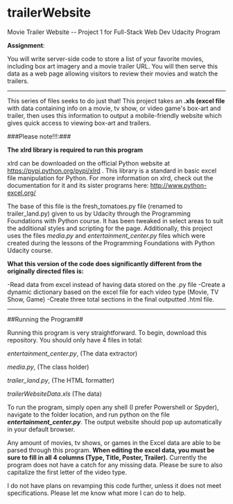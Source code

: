 # trailerWebsite
Movie Trailer Website -- Project 1 for Full-Stack Web Dev Udacity Program

**Assignment**:

You will write server-side code to store a list of your favorite movies, including box art imagery and a movie trailer URL. 
You will then serve this data as a web page allowing visitors to review their movies and watch the trailers.

----

This series of files seeks to do just that! This project takes an **.xls (excel file** with data containing info on a movie, tv show, or video game's box-art and trailer, then uses this information to output a mobile-friendly website which gives quick access to viewing box-art and trailers.

###Please note!!!:###

**The xlrd library is required to run this program**

xlrd can be downloaded on the official Python website at https://pypi.python.org/pypi/xlrd . This library is a standard in basic excel file manipulation for Python. For more information on xlrd, check out the documentation for it and its sister programs here: http://www.python-excel.org/

The base of this file is the fresh_tomatoes.py file (renamed to trailer_land.py) given to us by Udacity through the Programming Foundations with Python course. It has been tweaked in select areas to suit the additional styles and scripting for the page. Additionally, this project uses the files _media.py_ and _entertainment_center.py_ files which were created during the lessons of the Programming Foundations with Python Udacity course.

**What this version of the code does significantly different from the originally directed files is:**

-Read data from excel instead of having data stored on the .py file
-Create a dynamic dictionary based on the excel file for each video type (Movie, TV Show, Game)
-Create three total sections in the final outputted .html file.

----
##Running the Program##

Running this program is very straightforward. To begin, download this repository. You should only have 4 files in total:

_entertainment_center.py_, (The data extractor)

_media.py_, (The class holder)

_trailer_land.py_, (The HTML formatter)

_trailerWebsiteData.xls_ (The data)

To run the program, simply open any shell (I prefer Powershell or Spyder), navigate to the folder location, and run python on the file **_entertainment_center.py_**. The output website should pop up automatically in your default browser.

Any amount of movies, tv shows, or games in the Excel data are able to be parsed through this program. **When editing the excel data, you must be sure to fill in all 4 columns (Type, Title, Poster, Trailer).** Currently the program does not have a catch for any missing data. Please be sure to also capitalize the first letter of the video type.

I do not have plans on revamping this code further, unless it does not meet specifications. Please let me know what more I can do to help.
